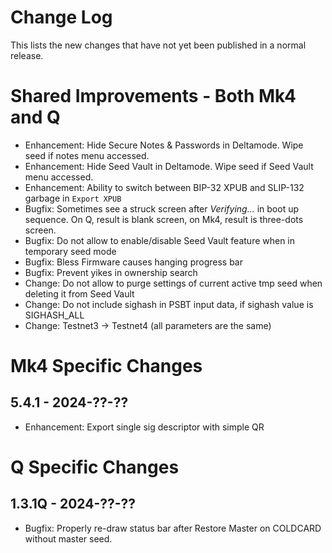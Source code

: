 # Change Log

This lists the new changes that have not yet been published in a normal release.

# Shared Improvements - Both Mk4 and Q

- Enhancement: Hide Secure Notes & Passwords in Deltamode. Wipe seed if notes menu accessed. 
- Enhancement: Hide Seed Vault in Deltamode. Wipe seed if Seed Vault menu accessed. 
- Enhancement: Ability to switch between BIP-32 XPUB and SLIP-132 garbage in `Export XPUB`
- Bugfix: Sometimes see a struck screen after _Verifying..._ in boot up sequence.
  On Q, result is blank screen, on Mk4, result is three-dots screen.
- Bugfix: Do not allow to enable/disable Seed Vault feature when in temporary seed mode
- Bugfix: Bless Firmware causes hanging progress bar
- Bugfix: Prevent yikes in ownership search
- Change: Do not allow to purge settings of current active tmp seed when deleting it from Seed Vault
- Change: Do not include sighash in PSBT input data, if sighash value is SIGHASH_ALL
- Change: Testnet3 -> Testnet4 (all parameters are the same)



# Mk4 Specific Changes

## 5.4.1 - 2024-??-??

- Enhancement: Export single sig descriptor with simple QR


# Q Specific Changes

## 1.3.1Q - 2024-??-??

- Bugfix: Properly re-draw status bar after Restore Master on COLDCARD without master seed.
